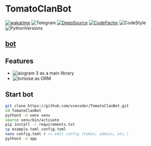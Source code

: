 # TomatoClanBot

[![wakatime](https://wakatime.com/badge/user/17993a3c-e23b-43ce-a9c6-84b6248d1411/project/1017f65b-9711-47c2-8bc2-b8568b9852c2.svg)](https://wakatime.com/badge/user/17993a3c-e23b-43ce-a9c6-84b6248d1411/project/1017f65b-9711-47c2-8bc2-b8568b9852c2)
![Telegram](https://img.shields.io/badge/Telegram-blue?style=flat&logo=telegram)
[![DeepSource](https://deepsource.io/gh/vsecoder/TomatoClanBot.svg/?label=active+issues&show_trend=true&token=tEWO-7pQW5lP2AsQq9tNLIK1)](https://deepsource.io/gh/vsecoder/TomatoClanBot/?ref=repository-badge)
[![CodeFactor](https://www.codefactor.io/repository/github/vsecoder/tomatoclanbot/badge)](https://www.codefactor.io/repository/github/vsecoder/tomatoclanbot)
![CodeStyle](https://img.shields.io/badge/code%20style-black-black)
![PythonVersions](https://img.shields.io/pypi/pyversions/aiogram)

## [bot](https://t.me/tomatoclanbot?start=1218845111)

## Features

* ![aiogram 3](https://img.shields.io/badge/dev--3.x-aiogram-blue) as a main library
* ![tortoise](https://img.shields.io/badge/last-tortoise-yellow) as ORM

## Start bot

```bash
git clone https://github.com/vsecoder/TomatoClanBot.git
cd TomatoClanBot
python3 -m venv venv
source venv/bin/activate
pip install -r requirements.txt
cp example.toml config.toml
nano config.toml # <= edit config (token, admins, etc.)
python3 -m app
```